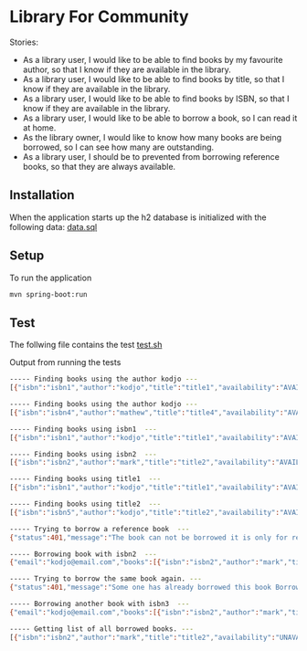 # Library For Community


Stories:
- As a library user, I would like to be able to find books by my favourite author, so that I know if they are available in the library.
- As a library user, I would like to be able to find books by title, so that I know if they are available in the library.
- As a library user, I would like to be able to find books by ISBN, so that I know if they are available in the library.
- As a library user, I would like to be able to borrow a book, so I can read it at home.
- As the library owner, I would like to know how many books are being borrowed, so I can see how many are outstanding.
- As a library user, I should be to prevented from borrowing reference books, so that they are always available.

## Installation
When the application starts up the h2 database is initialized with the following data:
[data.sql](./src/main/resources/data.sql )

## Setup
To run the application 
```sh
mvn spring-boot:run
```

## Test
The follwing file contains the test [test.sh](./test.sh) 

Output from running the tests
```sh
----- Finding books using the author kodjo ---
[{"isbn":"isbn1","author":"kodjo","title":"title1","availability":"AVAILABLE"},{"isbn":"isbn5","author":"kodjo","title":"title2","availability":"AVAILABLE"}]

----- Finding books using the author kodjo ---
[{"isbn":"isbn4","author":"mathew","title":"title4","availability":"AVAILABLE"}]

----- Finding books using isbn1  ---
[{"isbn":"isbn1","author":"kodjo","title":"title1","availability":"AVAILABLE"}]

----- Finding books using isbn2  ---
[{"isbn":"isbn2","author":"mark","title":"title2","availability":"AVAILABLE"}]

----- Finding books using title1  ---
[{"isbn":"isbn1","author":"kodjo","title":"title1","availability":"AVAILABLE"}]

----- Finding books using title2  ---
[{"isbn":"isbn5","author":"kodjo","title":"title2","availability":"AVAILABLE"},{"isbn":"isbn2","author":"mark","title":"title2","availability":"AVAILABLE"}]

----- Trying to borrow a reference book  ---
{"status":401,"message":"The book can not be borrowed it is only for reference purposes BorrowBook(email=kodjo@email.com, isbn=isbn1)"}

----- Borrowing book with isbn2  ---
{"email":"kodjo@email.com","books":[{"isbn":"isbn2","author":"mark","title":"title2","bookType":"NORMAL","borrower":{"email":"kodjo@email.com","role":"USER"}}]}

----- Trying to borrow the same book again. ---
{"status":401,"message":"Some one has already borrowed this book BorrowBook(email=kodjo@email.com, isbn=isbn2)"}

----- Borrowing another book with isbn3  ---
{"email":"kodjo@email.com","books":[{"isbn":"isbn2","author":"mark","title":"title2","bookType":"NORMAL","borrower":{"email":"kodjo@email.com","role":"USER"}},{"isbn":"isbn3","author":"chris","title":"title3","bookType":"NORMAL","borrower":{"email":"kodjo@email.com","role":"USER"}}]}

----- Getting list of all borrowed books. ---
[{"isbn":"isbn2","author":"mark","title":"title2","availability":"UNAVAILABLE"},{"isbn":"isbn3","author":"chris","title":"title3","availability":"UNAVAILABLE"}]

```
